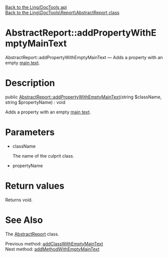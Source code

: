 [Back to the Ling/DocTools api](https://github.com/lingtalfi/DocTools/blob/master/doc/api/Ling/DocTools.md)<br>
[Back to the Ling\DocTools\Report\AbstractReport class](https://github.com/lingtalfi/DocTools/blob/master/doc/api/Ling/DocTools/Report/AbstractReport.md)


AbstractReport::addPropertyWithEmptyMainText
================



AbstractReport::addPropertyWithEmptyMainText — Adds a property with an empty [main text](https://github.com/lingtalfi/DocTools/blob/master/doc/api/DocTools/Info/CommentInfo.md#the-doc-comment-structure).




Description
================


public [AbstractReport::addPropertyWithEmptyMainText](https://github.com/lingtalfi/DocTools/blob/master/doc/api/Ling/DocTools/Report/AbstractReport/addPropertyWithEmptyMainText.md)(string $className, string $propertyName) : void




Adds a property with an empty [main text](https://github.com/lingtalfi/DocTools/blob/master/doc/api/DocTools/Info/CommentInfo.md#the-doc-comment-structure).




Parameters
================


- className

    The name of the culprit class.

- propertyName

    


Return values
================

Returns void.








See Also
================

The [AbstractReport](https://github.com/lingtalfi/DocTools/blob/master/doc/api/Ling/DocTools/Report/AbstractReport.md) class.

Previous method: [addClassWithEmptyMainText](https://github.com/lingtalfi/DocTools/blob/master/doc/api/Ling/DocTools/Report/AbstractReport/addClassWithEmptyMainText.md)<br>Next method: [addMethodWithEmptyMainText](https://github.com/lingtalfi/DocTools/blob/master/doc/api/Ling/DocTools/Report/AbstractReport/addMethodWithEmptyMainText.md)<br>


